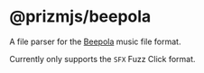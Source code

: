 # @prizmjs/beepola

A file parser for the [Beepola](https://freestuff.grok.co.uk/beepola/) music file format.

Currently only supports the `SFX` Fuzz Click format.
